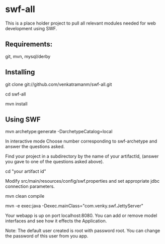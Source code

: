 swf-all
=======

This is a place holder project to pull all relevant modules needed for web development using  SWF. 

Requirements:
-------------
git, mvn, mysql/derby  

Installing
------------

git clone git://github.com/venkatramanm/swf-all.git 

cd swf-all

mvn install 

Using SWF
-----------


mvn archetype:generate -DarchetypeCatalog=local 

In interactive mode Choose number corresponding to swf-archetype and answer the questions asked. 

Find your project in a subdirectory by the name of your artifactId, (answer you gave to one of the questions asked above). 

cd "your artifact id"

Modify src/main/resources/config/swf.properties and set appropriate jdbc connection parameters. 

mvn clean compile 

mvn -e exec:java -Dexec.mainClass="com.venky.swf.JettyServer"

Your webapp is up on port localhost:8080. You can add or remove model interfaces and see how it effects the Application.  

Note: The default user created is root with password root. You can change the password of this user from you app. 
